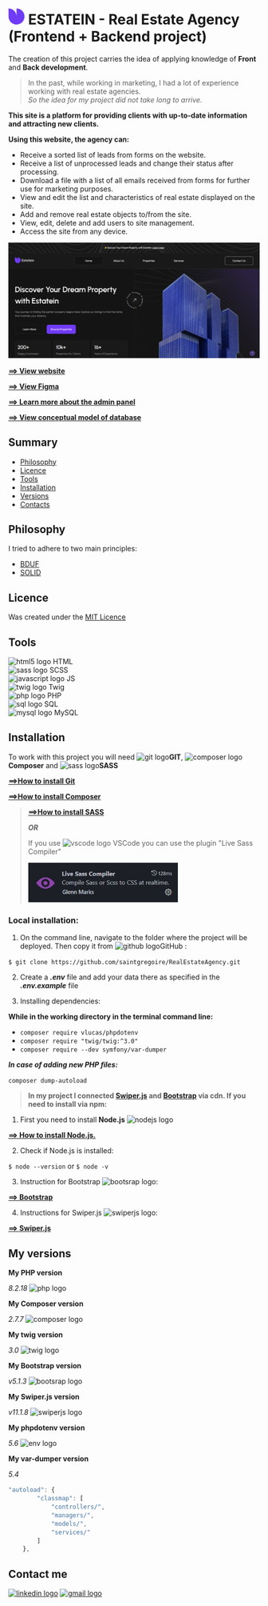 # ![Logo Estatein](assets/icons/icon32.png "Logo Estatein") ESTATEIN - Real Estate Agency</br>(Frontend + Backend project)

The creation of this project carries the idea of ​​​​applying knowledge of **Front** and **Back development**.

>In the past, while working in marketing, I had a lot of experience working with real estate agencies. 
</br>*So the idea for my project did not take long to arrive.*

**This site is a platform for providing clients with up-to-date information and attracting new clients.**

**Using this website, the agency can:**
* Receive a sorted list of leads from forms on the website.
* Receive a list of unprocessed leads and change their status after processing.
* Download a file with a list of all emails received from forms for further use for marketing purposes.
* View and edit the list and characteristics of real estate displayed on the site.
* Add and remove real estate objects to/from the site.
* View, edit, delete and add users to site management.
* Access the site from any device.

![Estatein Home Page](assets/docs/images/main.png "Home Page Screen")

**[==> View website](https://estatein.alwaysdata.net/)**

**[==> View Figma](https://www.figma.com/design/mkozkfJX2EGUIFcbl43EuD/Real-Estate-Business-Website?node-id=45-2&t=EVNNFlmQPORgXUVz-1)**

**[==> Learn more about the admin panel](./assets/docs/ADMIN.md)**

**[==> View conceptual model of database](./assets/docs/images/sql_model.png)**

## Summary

* [Philosophy](#philosophy)
* [Licence](#licence)
* [Tools](#tools)
* [Installation](#installation)
* [Versions](#my-versions)
* [Contacts](#contact-me)

## Philosophy

I tried to adhere to two main principles:

* [BDUF](https://en.wikipedia.org/wiki/Big_design_up_front)
* [SOLID](https://en.wikipedia.org/wiki/SOLID)

## Licence

Was created under the [MIT Licence](./LICENSE)

## Tools

<img src="https://cdn.jsdelivr.net/gh/devicons/devicon/icons/html5/html5-original.svg" height="20" alt="html5 logo"  /> HTML</br>
<img src="https://skillicons.dev/icons?i=sass" height="20" alt="sass logo"  /> SCSS</br>
<img src="https://cdn.jsdelivr.net/gh/devicons/devicon/icons/javascript/javascript-original.svg" height="20" alt="javascript logo"  /> JS</br>
<img src="https://www.svgrepo.com/show/374142/twig.svg" height="20" alt="twig logo"  /> Twig</br>
<img src="https://skillicons.dev/icons?i=php" height="20" alt="php logo"  /> PHP</br>
<img src="https://static-00.iconduck.com/assets.00/sql-database-sql-azure-icon-1955x2048-4pmty46t.png" height="20" alt="sql logo"  /> SQL</br>
<img src="https://skillicons.dev/icons?i=mysql" height="20" alt="mysql logo"  /> MySQL


## Installation

To work with this project you will need <img src="https://skillicons.dev/icons?i=git" height="20" alt="git logo"  />**GIT**, <img src="https://upload.wikimedia.org/wikipedia/commons/2/26/Logo-composer-transparent.png" height="20" alt="composer logo"  />**Composer** and <img src="https://skillicons.dev/icons?i=sass" height="20" alt="sass logo"  />**SASS**

 **[==>How to install Git](https://git-scm.com/book/en/v2/Getting-Started-Installing-Git)**

 **[==>How to install Composer](https://getcomposer.org/doc/00-intro.md)**
>
> **[==>How to install SASS](https://sass-lang.com/install/)**
>
> ***OR***
>
>If you use <img src="https://upload.wikimedia.org/wikipedia/commons/thumb/9/9a/Visual_Studio_Code_1.35_icon.svg/512px-Visual_Studio_Code_1.35_icon.svg.png?20210804221519" height="20" alt="vscode logo"  /> VSCode you can use the plugin "Live Sass Compiler"
>
><img src="./assets/docs/images/sass_comp.png" width="300" alt="Live Sass Compiler" />

### Local installation:

1. On the command line, navigate to the folder where the project will be deployed. Then copy it from <img src="https://skillicons.dev/icons?i=github" height="20" alt="github logo"  />GitHub :

`$ git clone https://github.com/saintgregoire/RealEstateAgency.git`

2. Create a ***.env*** file and add your data there as specified in the ***.env.example*** file

3. Installing dependencies:

**While in the working directory in the terminal command line:**<br/>
* `composer require vlucas/phpdotenv`
* `composer require "twig/twig:^3.0"`
* `composer require --dev symfony/var-dumper`

***In case of adding new PHP files:*** 

`composer dump-autoload` 

>**In my project I connected [Swiper.js](https://swiperjs.com/) and [Bootstrap](https://getbootstrap.com/docs/5.1/getting-started/introduction/) via cdn. If you need to install via npm:**

1. First you need to install **Node.js** <img src="https://skillicons.dev/icons?i=nodejs" height="20" alt="nodejs logo" />

**[==> How to install Node.js.](https://nodejs.org/en/download)**

2. Check if Node.js is installed:

`$ node --version` or `$ node -v`

3. Instruction for Bootstrap <img src="https://skillicons.dev/icons?i=bootstrap" height="20" alt="bootsrap logo"  />:

**[==> Bootstrap](https://getbootstrap.com/docs/5.1/getting-started/download/#npm)**

4. Instructions for Swiper.js <img src="https://swiperjs.com/images/swiper-logo.svg" height="20" alt="swiperjs logo"  />:

**[==> Swiper.js](https://swiperjs.com/get-started)**

## My versions

**My PHP version**

*8.2.18* <img src="https://skillicons.dev/icons?i=php" height="20" alt="php logo"  />

**My Composer version**

*2.7.7* <img src="https://upload.wikimedia.org/wikipedia/commons/2/26/Logo-composer-transparent.png" height="20" alt="composer logo"  />

**My twig version**

*3.0* <img src="https://www.svgrepo.com/show/374142/twig.svg" height="20" alt="twig logo"  />

**My Bootstrap version**

*v5.1.3* <img src="https://skillicons.dev/icons?i=bootstrap" height="20" alt="bootsrap logo"  />

**My Swiper.js version** 

*v11.1.8* <img src="https://swiperjs.com/images/swiper-logo.svg" height="20" alt="swiperjs logo"  />

**My phpdotenv version** 

*5.6* <img src="https://encrypted-tbn0.gstatic.com/images?q=tbn:ANd9GcTHaNT3Fi8RMNUpPDk-Zddeo2FTvDN3Sye5AA&s" height="20" alt="env logo"  />

**My var-dumper version**

*5.4*

```javascript
"autoload": {
        "classmap": [
            "controllers/",
            "managers/",
            "models/",
            "services/"
        ]
    },
```

## Contact me

[<img src="https://skillicons.dev/icons?i=linkedin" height="40" alt="linkedin logo"  />](https://www.linkedin.com/in/maksym-voznichka/)
[<img src="https://skillicons.dev/icons?i=gmail" height="40" alt="gmail logo"  />](mailto:maksym.voznicka@gmail.com)
